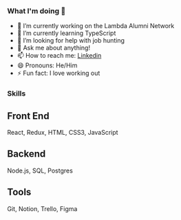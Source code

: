 ### What I'm doing 👋


- 🔭 I’m currently working on the Lambda Alumni Network
- 🌱 I’m currently learning TypeScript
- 🤔 I’m looking for help with job hunting
- 💬 Ask me about anything!
- 📫 How to reach me: [Linkedin](https://www.linkedin.com/in/justin-marks-dev/)
- 😄 Pronouns: He/Him
- ⚡ Fun fact: I love working out


### Skills

## Front End
React, Redux, HTML, CSS3, JavaScript
## Backend
Node.js, SQL, Postgres
## Tools
Git, Notion, Trello, Figma

